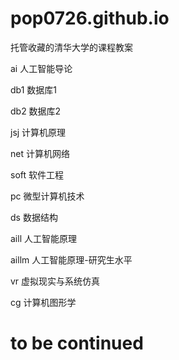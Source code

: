 # pop0726.github.io

托管收藏的清华大学的课程教案


ai 人工智能导论

db1  数据库1

db2  数据库2

jsj  计算机原理

net  计算机网络

soft 软件工程

pc  微型计算机技术

ds  数据结构

aill 人工智能原理

aillm 人工智能原理-研究生水平

vr 虚拟现实与系统仿真

cg 计算机图形学
# to be continued
